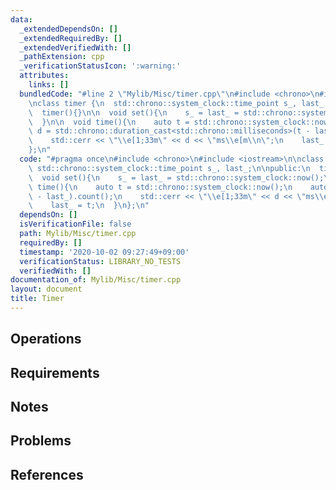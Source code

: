 ```yaml
---
data:
  _extendedDependsOn: []
  _extendedRequiredBy: []
  _extendedVerifiedWith: []
  _pathExtension: cpp
  _verificationStatusIcon: ':warning:'
  attributes:
    links: []
  bundledCode: "#line 2 \"Mylib/Misc/timer.cpp\"\n#include <chrono>\n#include <iostream>\n\
    \nclass timer {\n  std::chrono::system_clock::time_point s_, last_;\n\npublic:\n\
    \  timer(){}\n\n  void set(){\n    s_ = last_ = std::chrono::system_clock::now();\n\
    \  }\n\n  void time(){\n    auto t = std::chrono::system_clock::now();\n    auto\
    \ d = std::chrono::duration_cast<std::chrono::milliseconds>(t - last_).count();\n\
    \    std::cerr << \"\\e[1;33m\" << d << \"ms\\e[m\\n\";\n    last_ = t;\n  }\n\
    };\n"
  code: "#pragma once\n#include <chrono>\n#include <iostream>\n\nclass timer {\n \
    \ std::chrono::system_clock::time_point s_, last_;\n\npublic:\n  timer(){}\n\n\
    \  void set(){\n    s_ = last_ = std::chrono::system_clock::now();\n  }\n\n  void\
    \ time(){\n    auto t = std::chrono::system_clock::now();\n    auto d = std::chrono::duration_cast<std::chrono::milliseconds>(t\
    \ - last_).count();\n    std::cerr << \"\\e[1;33m\" << d << \"ms\\e[m\\n\";\n\
    \    last_ = t;\n  }\n};\n"
  dependsOn: []
  isVerificationFile: false
  path: Mylib/Misc/timer.cpp
  requiredBy: []
  timestamp: '2020-10-02 09:27:49+09:00'
  verificationStatus: LIBRARY_NO_TESTS
  verifiedWith: []
documentation_of: Mylib/Misc/timer.cpp
layout: document
title: Timer
---
```


## Operations

## Requirements

## Notes

## Problems

## References
